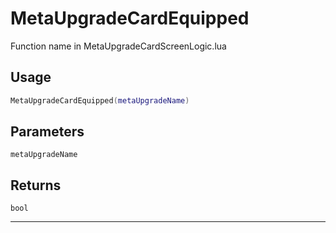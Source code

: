 # MetaUpgradeCardEquipped
Function name in MetaUpgradeCardScreenLogic.lua
## Usage
```lua
MetaUpgradeCardEquipped(metaUpgradeName)
```
## Parameters
`metaUpgradeName`
## Returns
`bool`

---